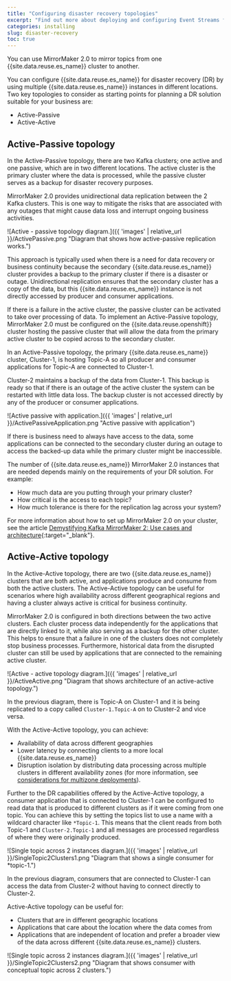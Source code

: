 ```yaml
---
title: "Configuring disaster recovery topologies"
excerpt: "Find out more about deploying and configuring Event Streams for disaster recovery."
categories: installing
slug: disaster-recovery
toc: true
---
```


You can use MirrorMaker 2.0 to mirror topics from one {{site.data.reuse.es_name}} cluster to another.

You can configure {{site.data.reuse.es_name}} for disaster recovery (DR) by using multiple {{site.data.reuse.es_name}} instances in different locations. Two key topologies to consider as starting points for planning a DR solution suitable for your business are:

- Active-Passive
- Active-Active

## Active-Passive topology

In the Active-Passive topology, there are two Kafka clusters; one active and one passive, which are in two different locations. The active cluster is the primary cluster where the data is processed, while the passive cluster serves as a backup for disaster recovery purposes.

MirrorMaker 2.0 provides unidirectional data replication between the 2 Kafka clusters. This is one way to mitigate the risks that are associated with any outages that might cause data loss and interrupt ongoing business activities.

![Active - passive topology diagram.]({{ 'images' | relative_url }}/ActivePassive.png "Diagram that shows how active-passive replication works.")

This approach is typically used when there is a need for data recovery or business continuity because the secondary {{site.data.reuse.es_name}} cluster provides a backup to the primary cluster if there is a disaster or outage. Unidirectional replication ensures that the secondary cluster has a copy of the data, but this {{site.data.reuse.es_name}} instance is not directly accessed by producer and consumer applications.

If there is a failure in the active cluster, the passive cluster can be activated to take over processing of data. To implement an Active-Passive topology, MirrorMaker 2.0 must be configured on the {{site.data.reuse.openshift}} cluster hosting the passive cluster that will allow the data from the primary active cluster to be copied across to the secondary cluster.

In an Active-Passive topology, the primary {{site.data.reuse.es_name}} cluster, Cluster-1, is hosting Topic-A so all producer and consumer applications for Topic-A are connected to Cluster-1.

Cluster-2 maintains a backup of the data from Cluster-1. This backup is ready so that if there is an outage of the active cluster the system can be restarted with little data loss. The backup cluster is not accessed directly by any of the producer or consumer applications.

![Active passive with application.]({{ 'images' | relative_url }}/ActivePassiveApplication.png "Active passive with application")

If there is business need to always have access to the data, some applications can be connected to the secondary cluster during an outage to access the backed-up data while the primary cluster might be inaccessible.

The number of {{site.data.reuse.es_name}} MirrorMaker 2.0 instances that are needed depends mainly on the requirements of your DR solution. For example:

- How much data are you putting through your primary cluster?
- How critical is the access to each topic?
- How much tolerance is there for the replication lag across your system?

For more information about how to set up MirrorMaker 2.0 on your cluster, see the article [Demystifying Kafka MirrorMaker 2: Use cases and architecture](https://developers.redhat.com/articles/2023/11/13/demystifying-kafka-mirrormaker-2-use-cases-and-architecture){:target="_blank"}.

## Active-Active topology

In the Active-Active topology, there are two {{site.data.reuse.es_name}} clusters that are both active, and applications produce and consume from both the active clusters. The Active-Active topology can be useful for scenarios where high availability across different geographical regions and having a cluster always active is critical for business continuity.

MirrorMaker 2.0 is configured in both directions between the two active clusters. Each cluster process data independently for the applications that are directly linked to it, while also serving as a backup for the other cluster. This helps to ensure that a failure in one of the clusters does not completely stop business processes. Furthermore, historical data from the disrupted cluster can still be used by applications that are connected to the remaining active cluster.  

![Active - active topology diagram.]({{ 'images' | relative_url }}/ActiveActive.png "Diagram that shows architecture of an active-active topology.")

In the previous diagram, there is Topic-A on Cluster-1 and it is being replicated to a copy called `Cluster-1.Topic-A` on to Cluster-2 and vice versa.

With the Active-Active topology, you can achieve:

- Availability of data across different geographies
- Lower latency by connecting clients to a more local {{site.data.reuse.es_name}}
- Disruption isolation by distributing data processing across multiple clusters in different availability zones (for more information, see [considerations for multizone deployments](../../installing/multizone-considerations/)).

Further to the DR capabilities offered by the Active-Active topology, a consumer application that is connected to Cluster-1 can be configured to read data that is produced to different clusters as if it were coming from one topic. You can achieve this by setting the topics list to use a name with a wildcard character like `*Topic-1`. This means that the client reads from both Topic-1 and `Cluster-2.Topic-1` and all messages are processed regardless of where they were originally produced.

![Single topic across 2 instances diagram.]({{ 'images' | relative_url }}/SingleTopic2Clusters1.png "Diagram that shows a single consumer for *topic-1.")

In the previous diagram, consumers that are connected to Cluster-1 can access the data from Cluster-2 without having to connect directly to Cluster-2.

Active-Active topology can be useful for:

- Clusters that are in different geographic locations
- Applications that care about the location where the data comes from
- Applications that are independent of location and prefer a broader view of the data across different {{site.data.reuse.es_name}} clusters.

![Single topic across 2 instances diagram.]({{ 'images' | relative_url }}/SingleTopic2Clusters2.png "Diagram that shows consumer with conceptual topic across 2 clusters.")
